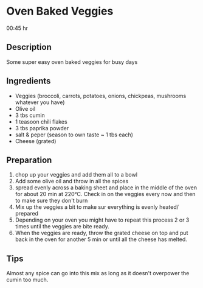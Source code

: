 # Oven Baked Veggies

00:45 hr

## Description

Some super easy oven baked veggies for busy days

## Ingredients

- Veggies (broccoli, carrots, potatoes, onions, chickpeas, mushrooms whatever you have)
- Olive oil
- 3 tbs cumin
- 1 teasoon chili flakes
- 3 tbs paprika powder
- salt & peper (season to own taste ~ 1 tbs each)
- Cheese (grated)

## Preparation

1. chop up your veggies and add them all to a bowl
2. Add some olive oil and throw in all the spices
3. spread evenly across a baking sheet and place in the middle of the oven for about 20 min at 220&deg;C. Check in on the veggies every now and then to make sure they don't burn
4. Mix up the veggies a bit to make sur everything is evenly heated/ prepared
5. Depending on your oven you might have to repeat this process 2 or 3 times until the veggies are bite ready.
6. When the veggies are ready, throw the grated cheese on top and put back in the oven for another 5 min or until all the cheese has melted.

## Tips

Almost any spice can go into this mix as long as it doesn't overpower the cumin too much.

